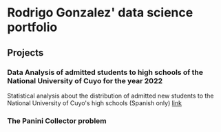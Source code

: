 # Rodrigo Gonzalez' data science portfolio

## Projects

###  Data Analysis of admitted students to high schools of the National University of Cuyo for the year 2022

Statistical analysis about the distribution of  admitted new students to the National University of Cuyo's high schools (Spanish only) [link](https://github.com/rodralez/ds-portfolio/tree/main/uncu-ingreso)

### The Panini Collector problem